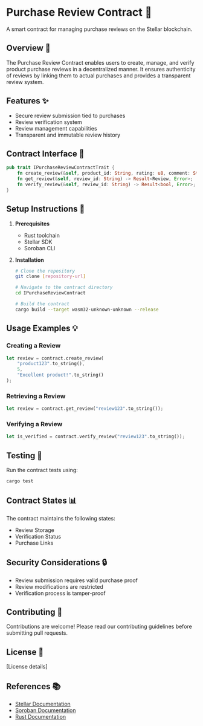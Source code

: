 # Purchase Review Contract 📝

A smart contract for managing purchase reviews on the Stellar blockchain.

## Overview 🎯

The Purchase Review Contract enables users to create, manage, and verify product purchase reviews in a decentralized manner. It ensures authenticity of reviews by linking them to actual purchases and provides a transparent review system.

## Features ✨

- Secure review submission tied to purchases
- Review verification system
- Review management capabilities
- Transparent and immutable review history

## Contract Interface 🔧

```rust
pub trait IPurchaseReviewContractTrait {
    fn create_review(&self, product_id: String, rating: u8, comment: String) -> Result<bool, Error>;
    fn get_review(&self, review_id: String) -> Result<Review, Error>;
    fn verify_review(&self, review_id: String) -> Result<bool, Error>;
}
```

## Setup Instructions 🚀

1. **Prerequisites**
   - Rust toolchain
   - Stellar SDK
   - Soroban CLI

2. **Installation**
   ```bash
   # Clone the repository
   git clone [repository-url]

   # Navigate to the contract directory
   cd IPurchaseReviewContract

   # Build the contract
   cargo build --target wasm32-unknown-unknown --release
   ```

## Usage Examples 💡

### Creating a Review
```rust
let review = contract.create_review(
    "product123".to_string(),
    5,
    "Excellent product!".to_string()
);
```

### Retrieving a Review
```rust
let review = contract.get_review("review123".to_string());
```

### Verifying a Review
```rust
let is_verified = contract.verify_review("review123".to_string());
```

## Testing 🧪

Run the contract tests using:
```bash
cargo test
```

## Contract States 📊

The contract maintains the following states:
- Review Storage
- Verification Status
- Purchase Links

## Security Considerations 🔒

- Review submission requires valid purchase proof
- Review modifications are restricted
- Verification process is tamper-proof

## Contributing 🤝

Contributions are welcome! Please read our contributing guidelines before submitting pull requests.

## License 📄

[License details]

## References 📚

- [Stellar Documentation](https://developers.stellar.org/docs)
- [Soroban Documentation](https://soroban.stellar.org/docs)
- [Rust Documentation](https://doc.rust-lang.org/book/)

